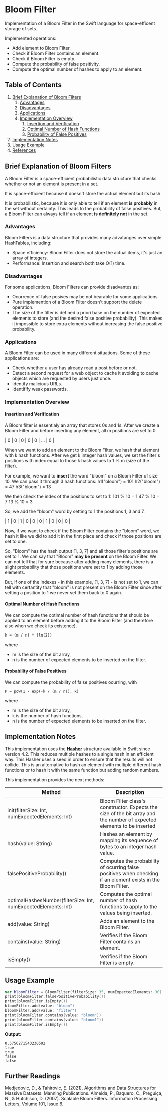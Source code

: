 # Bloom Filter

Implementation of a Bloom Filter in the Swift language for space-efficent storage of sets.

Implemented operations:
- Add element to Bloom Filter.
- Check if Bloom Filter contains an element.
- Check if Bloom Filter is empty. 
- Compute the probability of false positivity.
- Compute the optimal number of hashes to apply to an element. 

## Table of Contents 
1. [Brief Explanation of Bloom Filters](#installation)
    1. [Advantages](#advantages) 
    2. [Disadvantages](#disadvantages)
    3. [Applications](#applications)
    4. [Implementation Overview](#implementation-overview)
        1. [Insertion and Verification](#insertion-and-verification)
        2. [Optimal Number of Hash Functions](#optimal-number-of-hash-functions)
        3. [Probability of False Positives](#probability-of-false-positives)
2. [Implementation Notes](#implementation-notes)
3. [Usage Example](#usage-example)
4. [References](#further-readings)


<a name="explanation"/>

## Brief Explanation of Bloom Filters

A Bloom Filter is a space-efficient probabilistic data structure that checks whether or not an element is present in a set. 

It is space-efficient because it doesn't store the actual element but its hash. 

It is probabilistic, because it is only able to tell if an element **is probably** in the set without certainty. This leads to the probability of false positives. But, a Bloom Filter can always tell if an element **is definitely not** in the set. 

<a name="Advantages"/>

### Advantages

Bloom Filters is a data structure that provides many advatanges over simple HashTables, including:

- Space efficiency: Bloom Filter does not store the actual items, it's just an array of integers. 
- Performance: Insertion and search both take O(1) time. 

<a name="Disadvantages"/>

### Disadvantages

For some applications, Bloom Filters can provide disadvantes as:

- Ocorrence of false posives may be not bearable for some applications.
- Pure implemention of a Bloom Filter doesn't support the delete operation.
- The size of the filter is defined a priori base on the number of expected elements to store (and the desired false positive probability). This makes it impossible to store extra elements without increasing the false positive probability. 

<a name="Applications"/>

### Applications

A Bloom Filter can be used in many different situations. Some of these applications are:
- Check whether a user has already read a post before or not. 
- Detect a second request for a web object to cache it avoiding to cache objects which are requested by users just once. 
- Identify malicious URLs.
- Identifify weak passwords. 

<a name="Implementation"/>

### Implementation Overview

<a name="Insertion"/>

#### Insertion and Verification

A Bloom filter is essentialy an array that stores 0s and 1s. After we create a Bloom Filter and before inserting any element, all m positions are set to 0. 

| 0 | 0 | 0 | 0 | 0 | ... | 0 |

When we want to add an element to the Bloom Filter, we hash that element with k hash functions. After we get k integer hash values, we set the filter's positions with index equal to those k hash values to 1 % m (size of the filter).

For example, we want to **insert** the word "bloom" on a Bloom Filter of size 10. We can pass it through 3 hash functions:
h1("bloom") = 101
h2("bloom") = 47
h3("bloom") = 13

We then check the index of the positions to set to 1: 
101 % 10 = 1
47 % 10 = 7
13 % 10 = 3

So, we add the "bloom" word by setting to 1 the positions 1, 3 and 7.

| 1 | 0 | 1 | 0 | 0 | 0 | 1 | 0 | 0 | 0 |

Now, if we want to check if the Bloom Filter contains the "bloom" word, we hash it like we did to add it in the first place and check if those positions are set to one. 

So, "Bloom" has the hash output [1, 3, 7] and all those filter's positions are set to 1. We can say that "Bloom" **may be present** on the Bloom Filter. We can not tell that for sure because after adding many elements, there is a slight probability that those positions were set to 1 by adding those elements. 

But, if one of the indexes - in this example, [1, 3, 7] - is not set to 1, we can tell with certantity that "bloom" is not present on the Bloom Filter since after setting a position to 1 we never set them back to 0 again.

<a name="Optimal"/>

#### Optimal Number of Hash Functions

We can compute the optimal number of hash functions that should be applied to an element before adding it to the Bloom Filter (and therefore also when we check its existence).

```
k = (m / n) * (ln(2))
```
where
- m is the size of the bit array,
- n is the number of expected elements to be inserted on the filter.

<a name="Probability"/>

#### Probability of False Positives

We can compute the probability of false positives ocurring, with

```
P = pow(1 - exp(-k / (m / n)), k)
```
where
- m is the size of the bit array,
- k is the number of hash functions,
- n is the number of expected elements to be inserted on the filter. 

<a name="Implementation"/>

## Implementation Notes

This implementation uses the [**Hasher**](https://developer.apple.com/documentation/swift/hasher) structure available in Swift since version 4.2. This reduces multiple hashes to a single hash in an efficient way. This Hasher uses a seed in order to ensure that the results will not collide. This is an alternative to hash an element with multiple different hash functions or to hash it with the same function but adding random numbers.

This implementation provides the next methods: 

| **Method** | **Description** |
| --- | --- |
| init(filterSize: Int, numExpectedElements: Int) | Bloom Filter class's constructor. Expects the size of the bit array and the number of expected elements to be inserted |
| hash(value: String) | Hashes an element by mapping its sequence of bytes to an integer hash value.  |
| falsePositiveProbability() | Computes the probability of ocurring false positives when checking if an element exists in the Bloom Filter.  |
| optimalHashesNumber(filterSize: Int, numExpectedElements: Int) | Computes the optimal number of hash functions to apply to the values being inserted.  |
| add(value: String) | Adds an element to the Bloom Filter. |
| contains(value: String) | Verifies if the Bloom Filter contains an element. |
| isEmpty() | Verifies if the Bloom Filter is empty. |

<a name="Usage"/>

## Usage Example

```swift
var bloomFilter = BloomFilter(filterSize: 35, numExpectedElements: 30)
print(bloomFilter.falsePositiveProbability())
print(bloomFilter.isEmpty())
bloomFilter.add(value: "bloom")
bloomFilter.add(value: "filter")
print(bloomFilter.contains(value: "bloom"))
print(bloomFilter.contains(value: "bloom1"))
print(bloomFilter.isEmpty())
```

**Output:**
```
0.5756271543230502
true
true
false
false
```
<a name="Further"/>

## Further Readings
Medjedovic, D., & Tahirovic, E. (2021). Algorithms and Data Structures for Massive Datasets. Manning Publications.
Almeida, P., Baquero, C., Preguiça, N., & Hutchison, D. (2007). Scalable Bloom Filters. Information Processing Letters, Volume 101, Issue 6.
